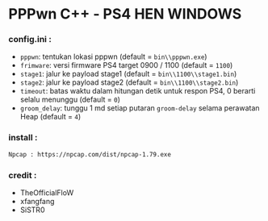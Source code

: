 # PPPwn C++ - PS4 HEN WINDOWS

### config.ini :
- `pppwn`: tentukan lokasi pppwn (default = `bin\\pppwn.exe`)
- `frimware`: versi firmware PS4 target 0900 / 1100 (default = `1100`)
- `stage1`: jalur ke payload stage1 (default = `bin\\1100\\stage1.bin`)
- `stage2`: jalur ke payload stage2 (default = `bin\\1100\\stage2.bin`)
- `timeout`: batas waktu dalam hitungan detik untuk respon PS4, 0 berarti selalu menunggu (default = `0`)
- `groom_delay`: tunggu 1 md setiap putaran `groom-delay` selama perawatan Heap (default = `4`)

### install :
```sh
Npcap : https://npcap.com/dist/npcap-1.79.exe
```

### credit :
- TheOfficialFloW
- xfangfang
- SiSTR0

